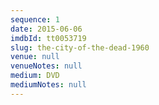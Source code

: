 ```yaml
---
sequence: 1
date: 2015-06-06
imdbId: tt0053719
slug: the-city-of-the-dead-1960
venue: null
venueNotes: null
medium: DVD
mediumNotes: null
---
```


